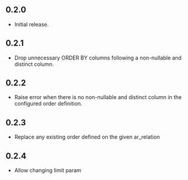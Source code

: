 ## 0.2.0
- Initial release.

## 0.2.1
- Drop unnecessary ORDER BY columns following a non-nullable and distinct column.

## 0.2.2
- Raise error when there is no non-nullable and distinct column in the configured order definition.

## 0.2.3
- Replace any existing order defined on the given ar_relation

## 0.2.4
- Allow changing limit param